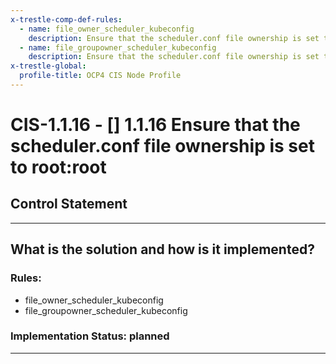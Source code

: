 ```yaml
---
x-trestle-comp-def-rules:
  - name: file_owner_scheduler_kubeconfig
    description: Ensure that the scheduler.conf file ownership is set to root:root
  - name: file_groupowner_scheduler_kubeconfig
    description: Ensure that the scheduler.conf file ownership is set to root:root
x-trestle-global:
  profile-title: OCP4 CIS Node Profile
---
```


# CIS-1.1.16 - \[\] 1.1.16 Ensure that the scheduler.conf file ownership is set to root:root

## Control Statement

______________________________________________________________________

## What is the solution and how is it implemented?

<!-- For implementation status enter one of: implemented, partial, planned, alternative, not-applicable -->

<!-- Note that the list of rules under ### Rules: is read-only and changes will not be captured after assembly to JSON -->

### Rules:

  - file_owner_scheduler_kubeconfig
  - file_groupowner_scheduler_kubeconfig

### Implementation Status: planned

______________________________________________________________________
